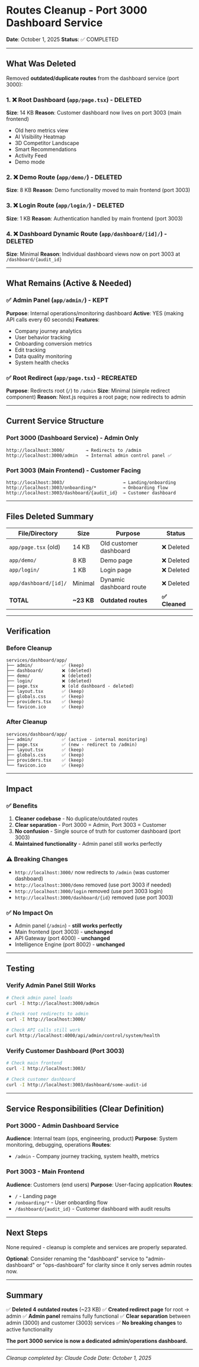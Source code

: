 # Routes Cleanup - Port 3000 Dashboard Service

**Date**: October 1, 2025
**Status**: ✅ COMPLETED

---

## What Was Deleted

Removed **outdated/duplicate routes** from the dashboard service (port 3000):

### 1. ❌ Root Dashboard (`app/page.tsx`) - DELETED
**Size**: 14 KB
**Reason**: Customer dashboard now lives on port 3003 (main frontend)
- Old hero metrics view
- AI Visibility Heatmap
- 3D Competitor Landscape
- Smart Recommendations
- Activity Feed
- Demo mode

### 2. ❌ Demo Route (`app/demo/`) - DELETED
**Size**: 8 KB
**Reason**: Demo functionality moved to main frontend (port 3003)

### 3. ❌ Login Route (`app/login/`) - DELETED
**Size**: 1 KB
**Reason**: Authentication handled by main frontend (port 3003)

### 4. ❌ Dashboard Dynamic Route (`app/dashboard/[id]/`) - DELETED
**Size**: Minimal
**Reason**: Individual dashboard views now on port 3003 at `/dashboard/{audit_id}`

---

## What Remains (Active & Needed)

### ✅ Admin Panel (`app/admin/`) - KEPT
**Purpose**: Internal operations/monitoring dashboard
**Active**: YES (making API calls every 60 seconds)
**Features**:
- Company journey analytics
- User behavior tracking
- Onboarding conversion metrics
- Edit tracking
- Data quality monitoring
- System health checks

### ✅ Root Redirect (`app/page.tsx`) - RECREATED
**Purpose**: Redirects root (`/`) to `/admin`
**Size**: Minimal (simple redirect component)
**Reason**: Next.js requires a root page; now redirects to admin

---

## Current Service Structure

### Port 3000 (Dashboard Service) - Admin Only
```
http://localhost:3000/        → Redirects to /admin
http://localhost:3000/admin   → Internal admin control panel ✅
```

### Port 3003 (Main Frontend) - Customer Facing
```
http://localhost:3003/                      → Landing/onboarding
http://localhost:3003/onboarding/*          → Onboarding flow
http://localhost:3003/dashboard/{audit_id}  → Customer dashboard
```

---

## Files Deleted Summary

| File/Directory | Size | Purpose | Status |
|----------------|------|---------|--------|
| `app/page.tsx` (old) | 14 KB | Old customer dashboard | ❌ Deleted |
| `app/demo/` | 8 KB | Demo page | ❌ Deleted |
| `app/login/` | 1 KB | Login page | ❌ Deleted |
| `app/dashboard/[id]/` | Minimal | Dynamic dashboard route | ❌ Deleted |
| **TOTAL** | **~23 KB** | **Outdated routes** | **✅ Cleaned** |

---

## Verification

### Before Cleanup
```
services/dashboard/app/
├── admin/           ✅ (keep)
├── dashboard/       ❌ (deleted)
├── demo/            ❌ (deleted)
├── login/           ❌ (deleted)
├── page.tsx         ❌ (old dashboard - deleted)
├── layout.tsx       ✅ (keep)
├── globals.css      ✅ (keep)
├── providers.tsx    ✅ (keep)
└── favicon.ico      ✅ (keep)
```

### After Cleanup
```
services/dashboard/app/
├── admin/           ✅ (active - internal monitoring)
├── page.tsx         ✅ (new - redirect to /admin)
├── layout.tsx       ✅ (keep)
├── globals.css      ✅ (keep)
├── providers.tsx    ✅ (keep)
└── favicon.ico      ✅ (keep)
```

---

## Impact

### ✅ Benefits
1. **Cleaner codebase** - No duplicate/outdated routes
2. **Clear separation** - Port 3000 = Admin, Port 3003 = Customer
3. **No confusion** - Single source of truth for customer dashboard (port 3003)
4. **Maintained functionality** - Admin panel still works perfectly

### ⚠️ Breaking Changes
- `http://localhost:3000/` now redirects to `/admin` (was customer dashboard)
- `http://localhost:3000/demo` removed (use port 3003 if needed)
- `http://localhost:3000/login` removed (use port 3003 login)
- `http://localhost:3000/dashboard/{id}` removed (use port 3003)

### ✅ No Impact On
- Admin panel (`/admin`) - **still works perfectly**
- Main frontend (port 3003) - **unchanged**
- API Gateway (port 4000) - **unchanged**
- Intelligence Engine (port 8002) - **unchanged**

---

## Testing

### Verify Admin Panel Still Works
```bash
# Check admin panel loads
curl -I http://localhost:3000/admin

# Check root redirects to admin
curl -I http://localhost:3000/

# Check API calls still work
curl http://localhost:4000/api/admin/control/system/health
```

### Verify Customer Dashboard (Port 3003)
```bash
# Check main frontend
curl -I http://localhost:3003/

# Check customer dashboard
curl -I http://localhost:3003/dashboard/some-audit-id
```

---

## Service Responsibilities (Clear Definition)

### Port 3000 - Admin Dashboard Service
**Audience**: Internal team (ops, engineering, product)
**Purpose**: System monitoring, debugging, operations
**Routes**:
- `/admin` - Company journey tracking, system health, metrics

### Port 3003 - Main Frontend
**Audience**: Customers (end users)
**Purpose**: User-facing application
**Routes**:
- `/` - Landing page
- `/onboarding/*` - User onboarding flow
- `/dashboard/{audit_id}` - Customer dashboard with audit results

---

## Next Steps

None required - cleanup is complete and services are properly separated.

**Optional**: Consider renaming the "dashboard" service to "admin-dashboard" or "ops-dashboard" for clarity since it only serves admin routes now.

---

## Summary

✅ **Deleted 4 outdated routes** (~23 KB)
✅ **Created redirect page** for root → admin
✅ **Admin panel** remains fully functional
✅ **Clear separation** between admin (3000) and customer (3003) services
✅ **No breaking changes** to active functionality

**The port 3000 service is now a dedicated admin/operations dashboard.**

---

*Cleanup completed by: Claude Code*
*Date: October 1, 2025*
